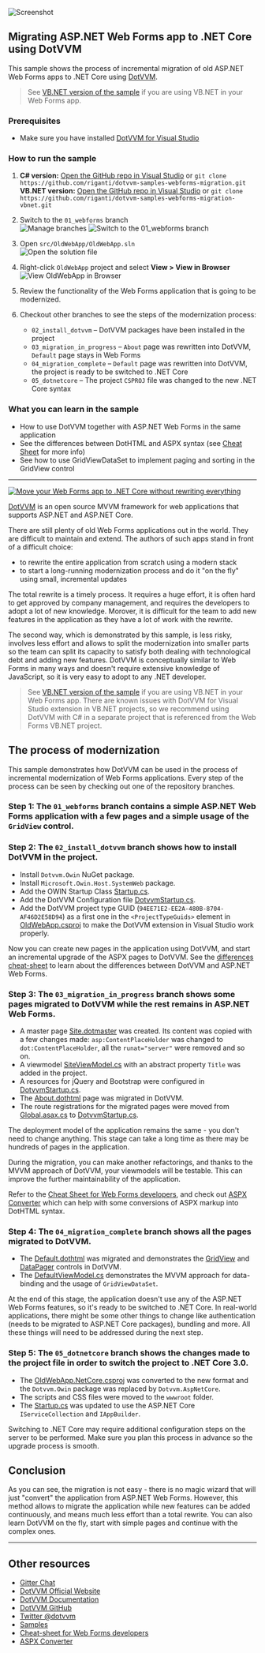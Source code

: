 ![Screenshot](https://raw.githubusercontent.com/riganti/dotvvm-samples-webforms-migration/master/images/wf001.png)

## Migrating ASP.NET Web Forms app to .NET Core using DotVVM

This sample shows the process of incremental migration of old ASP.NET Web Forms apps to .NET Core using [DotVVM](https://github.com/riganti/dotvvm). 

> See [VB.NET version of the sample](https://github.com/riganti/dotvvm-samples-webforms-migration-vbnet) if you are using VB.NET in your Web Forms app.

### Prerequisites
* Make sure you have installed [DotVVM for Visual Studio](https://www.dotvvm.com/install)

### How to run the sample

1. **C# version:** [Open the GitHub repo in Visual Studio](git-client://clone/?repo=https%3A%2F%2Fgithub.com%2Friganti%2Fdotvvm-samples-webforms-migration)
or
`git clone https://github.com/riganti/dotvvm-samples-webforms-migration.git`\
**VB.NET version:** [Open the GitHub repo in Visual Studio](git-client://clone/?repo=https%3A%2F%2Fgithub.com%2Friganti%2Fdotvvm-samples-webforms-migration-vbnet)
or
`git clone https://github.com/riganti/dotvvm-samples-webforms-migration-vbnet.git`

2. Switch to the `01_webforms` branch\
![Manage branches](https://raw.githubusercontent.com/riganti/dotvvm-samples-webforms-migration/master/images/wf002.png)
![Switch to the 01_webforms branch](https://raw.githubusercontent.com/riganti/dotvvm-samples-webforms-migration/master/images/wf003.png)

3. Open `src/OldWebApp/OldWebApp.sln`\
![Open the solution file](https://raw.githubusercontent.com/riganti/dotvvm-samples-webforms-migration/master/images/wf004.png)

4. Right-click `OldWebApp` project and select **View > View in Browser**
![View OldWebApp in Browser](https://raw.githubusercontent.com/riganti/dotvvm-samples-webforms-migration/master/images/wf005.png)

5. Review the functionality of the Web Forms application that is going to be modernized.

6. Checkout other branches to see the steps of the modernization process:
    * `02_install_dotvvm` – DotVVM packages have been installed in the project
    * `03_migration_in_progress` – `About` page was rewritten into DotVVM, `Default` page stays in Web Forms
    * `04_migration_complete` – `Default` page was rewritten into DotVVM, the project is ready to be switched to .NET Core
    * `05_dotnetcore` – The project `CSPROJ` file was changed to the new .NET Core syntax

### What you can learn in the sample

* How to use DotVVM together with ASP.NET Web Forms in the same application
* See the differences between DotHTML and ASPX syntax (see [Cheat Sheet](https://www.dotvvm.com/webforms) for more info)
* See how to use GridViewDataSet to implement paging and sorting in the GridView control

---

[![Move your Web Forms app to .NET Core without rewriting everything](https://raw.githubusercontent.com/riganti/dotvvm-samples-webforms-migration/master/video_thumb.png)](https://channel9.msdn.com/Events/dotnetConf/NET-Conf-2019/B321)

[DotVVM](https://github.com/riganti/dotvvm) is an open source MVVM framework for web applications that supports ASP.NET and ASP.NET Core. 

There are still plenty of old Web Forms applications out in the world. They are difficult to maintain and extend. The authors of such apps stand in front of a difficult choice:
* to rewrite the entire application from scratch using a modern stack
* to start a long-running modernization process and do it "on the fly" using small, incremental updates 

The total rewrite is a timely process. It requires a huge effort, it is often hard to get approved by company management, and requires the developers to adopt a lot of new knowledge. Morover, it is difficult for the team to add new features in the application as they have a lot of work with the rewrite.

The second way, which is demonstrated by this sample, is less risky, involves less effort and allows to split the modernization into smaller parts so the team can split its capacity to satisfy both dealing with technological debt and adding new features. DotVVM is conceptually similar to Web Forms in many ways and doesn't require extensive knowledge of JavaScript, so it is very easy to adopt to any .NET developer.

> See [VB.NET version of the sample](https://github.com/riganti/dotvvm-samples-webforms-migration-vbnet) if you are using VB.NET in your Web Forms app. There are known issues with DotVVM for Visual Studio extension in VB.NET projects, so we recommend using DotVVM with C# in a separate project that is referenced from the Web Forms VB.NET project.

## The process of modernization

This sample demonstrates how DotVVM can be used in the process of incremental modernization of Web Forms applications. Every step of the process can be seen by checking out one of the repository branches. 

### Step 1: The `01_webforms` branch contains a simple ASP.NET Web Forms application with a few pages and a simple usage of the `GridView` control.

### Step 2: The `02_install_dotvvm` branch shows how to install DotVVM in the project.

* Install `Dotvvm.Owin` NuGet package.
* Install `Microsoft.Owin.Host.SystemWeb` package.
* Add the OWIN Startup Class [Startup.cs](https://github.com/riganti/dotvvm-samples-webforms-migration/blob/02_install_dotvvm/src/OldWebApp/OldWebApp/Startup.cs).
* Add the DotVVM Configuration file [DotvvmStartup.cs](https://github.com/riganti/dotvvm-samples-webforms-migration/blob/02_install_dotvvm/src/OldWebApp/OldWebApp/DotvvmStartup.cs).
* Add the DotVVM project type GUID (`94EE71E2-EE2A-480B-8704-AF46D2E58D94`) as a first one in the `<ProjectTypeGuids>` element in [OldWebApp.csproj](https://github.com/riganti/dotvvm-samples-webforms-migration/blob/02_install_dotvvm/src/OldWebApp/OldWebApp/OldWebApp.csproj#L12) to make the DotVVM extension in Visual Studio work properly.

Now you can create new pages in the application using DotVVM, and start an incremental upgrade of the ASPX pages to DotVVM. See the [differences cheat-sheet](https://www.dotvvm.com/webforms) to learn about the differences between DotVVM and ASP.NET Web Forms.

### Step 3: The `03_migration_in_progress` branch shows some pages migrated to DotVVM while the rest remains in ASP.NET Web Forms.

* A master page [Site.dotmaster](https://github.com/riganti/dotvvm-samples-webforms-migration/blob/03_migration_in_progress/src/OldWebApp/OldWebApp/Views/Site.dotmaster) was created. Its content was copied with a few changes made: `asp:ContentPlaceHolder` was changed to `dot:ContentPlaceHolder`, all the `runat="server"` were removed and so on. 
* A viewmodel [SiteViewModel.cs](https://github.com/riganti/dotvvm-samples-webforms-migration/blob/03_migration_in_progress/src/OldWebApp/OldWebApp/ViewModels/SiteViewModel.cs) with an abstract property `Title` was added in the project. 
* A resources for jQuery and Bootstrap were configured in [DotvvmStartup.cs](https://github.com/riganti/dotvvm-samples-webforms-migration/blob/03_migration_in_progress/src/OldWebApp/OldWebApp/DotvvmStartup.cs).
* The [About.dothtml](https://github.com/riganti/dotvvm-samples-webforms-migration/blob/03_migration_in_progress/src/OldWebApp/OldWebApp/Views/About.dothtml) page was migrated in DotVVM.
* The route registrations for the migrated pages were moved from [Global.asax.cs](https://github.com/riganti/dotvvm-samples-webforms-migration/blob/03_migration_in_progress/src/OldWebApp/OldWebApp/Global.asax.cs) to [DotvvmStartup.cs](https://github.com/riganti/dotvvm-samples-webforms-migration/blob/03_migration_in_progress/src/OldWebApp/OldWebApp/DotvvmStartup.cs).

The deployment model of the application remains the same - you don't need to change anything. This stage can take a long time as there may be hundreds of pages in the application.

During the migration, you can make another refactorings, and thanks to the MVVM approach of DotVVM, your viewmodels will be testable. This can improve the further maintainability of the application.

Refer to the [Cheat Sheet for Web Forms developers](https://www.dotvvm.com/webforms), and check out [ASPX Converter](https://www.dotvvm.com/webforms/convert) which can help with some conversions of ASPX markup into DotHTML syntax.

### Step 4: The `04_migration_complete` branch shows all the pages migrated to DotVVM.

* The [Default.dothtml](https://github.com/riganti/dotvvm-samples-webforms-migration/blob/04_migration_complete/src/OldWebApp/OldWebApp/Views/Default.dothtml) was migrated and demonstrates the [GridView](https://www.dotvvm.com/docs/controls/builtin/GridView/latest) and [DataPager](https://www.dotvvm.com/docs/controls/builtin/DataPager/latest) controls in DotVVM. 
* The [DefaultViewModel.cs](https://github.com/riganti/dotvvm-samples-webforms-migration/blob/04_migration_complete/src/OldWebApp/OldWebApp/ViewModels/DefaultViewModel.cs) demonstrates the MVVM approach for data-binding and the usage of `GridViewDataSet`.

At the end of this stage, the application doesn't use any of the ASP.NET Web Forms features, so it's ready to be switched to .NET Core.
In real-world applications, there might be some other things to change like authentication (needs to be migrated to ASP.NET Core packages), bundling and more. All these things will need to be addressed during the next step.

### Step 5: The `05_dotnetcore` branch shows the changes made to the project file in order to switch the project to .NET Core 3.0.

* The [OldWebApp.NetCore.csproj](https://github.com/riganti/dotvvm-samples-webforms-migration/blob/05_dotnetcore/src/OldWebApp/OldWebApp.NetCore/OldWebApp.NetCore.csproj) was converted to the new format and the `Dotvvm.Owin` package was replaced by `Dotvvm.AspNetCore`.
* The scripts and CSS files were moved to the `wwwroot` folder.
* The [Startup.cs](https://github.com/riganti/dotvvm-samples-webforms-migration/blob/05_dotnetcore/src/OldWebApp/OldWebApp.NetCore/Startup.cs) was updated to use the ASP.NET Core `IServiceCollection` and `IAppBuilder`.

Switching to .NET Core may require additional configuration steps on the server to be performed. Make sure you plan this process in advance so the upgrade process is smooth.

## Conclusion

As you can see, the migration is not easy - there is no magic wizard that will just "convert" the application from ASP.NET Web Forms. However, this method allows to migrate the application while new features can be added continuously, and means much less effort than a total rewrite. You can also learn DotVVM on the fly, start with simple pages and continue with the complex ones. 

---

## Other resources

* [Gitter Chat](https://gitter.im/riganti/dotvvm)
* [DotVVM Official Website](https://www.dotvvm.com)
* [DotVVM Documentation](https://www.dotvvm.com/docs)
* [DotVVM GitHub](https://github.com/riganti/dotvvm)
* [Twitter @dotvvm](https://twitter.com/dotvvm)
* [Samples](https://www.dotvvm.com/samples)
* [Cheat-sheet for Web Forms developers](https://www.dotvvm.com/webforms)
* [ASPX Converter](https://www.dotvvm.com/webforms/converter)


 

 
